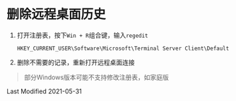 # 删除远程桌面历史

1. 打开注册表，按下`Win + R`组合键，输入`regedit`

    ```
    HKEY_CURRENT_USER\Software\Microsoft\Terminal Server Client\Default
    ```


2. 删除不需要的记录，重新打开远程桌面连接

>部分Windows版本可能不支持修改注册表，如家庭版

Last Modified 2021-05-31
